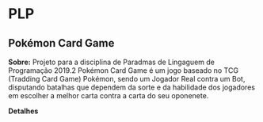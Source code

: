# PLP

## Pokémon Card Game
**Sobre:**
Projeto para a disciplina de Paradmas de Lingaguem de Programação 2019.2
Pokémon Card Game é um jogo baseado no TCG (Tradding Card Game) Pokémon, sendo um Jogador Real contra um Bot, disputando batalhas que dependem da sorte e da habilidade dos jogadores em escolher a melhor carta contra a carta do seu oponenete.

**Detalhes**
